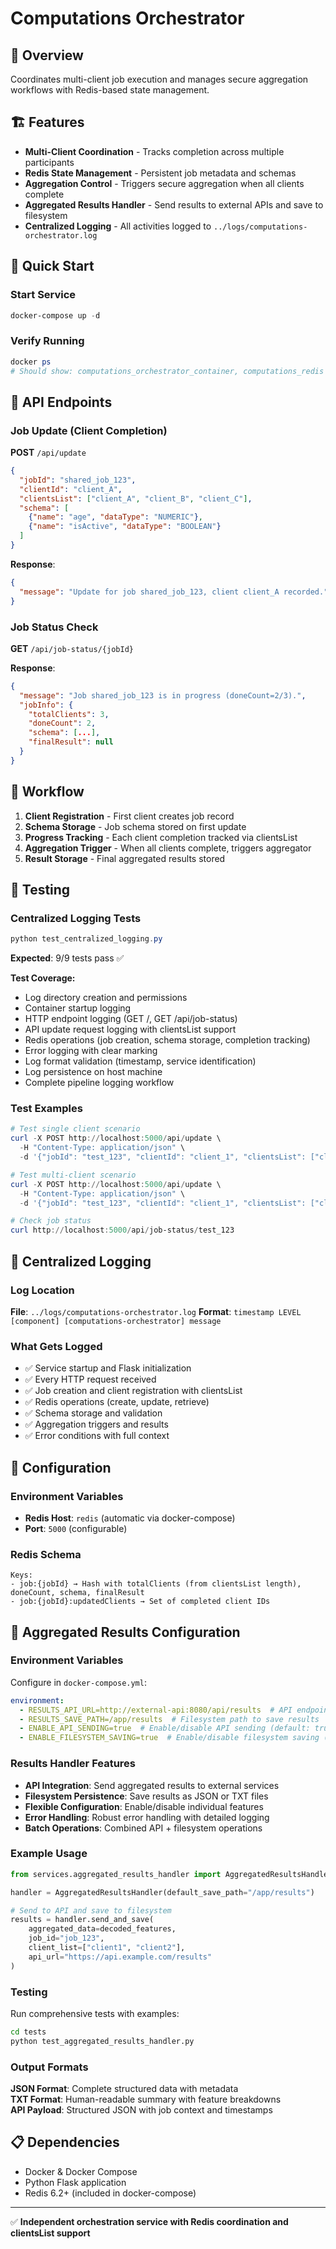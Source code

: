# Computations Orchestrator

## 🎯 Overview
Coordinates multi-client job execution and manages secure aggregation workflows with Redis-based state management.

## 🏗️ Features
- **Multi-Client Coordination** - Tracks completion across multiple participants
- **Redis State Management** - Persistent job metadata and schemas
- **Aggregation Control** - Triggers secure aggregation when all clients complete
- **Aggregated Results Handler** - Send results to external APIs and save to filesystem
- **Centralized Logging** - All activities logged to `../logs/computations-orchestrator.log`

## 🚀 Quick Start

### Start Service
```powershell
docker-compose up -d
```

### Verify Running
```powershell
docker ps
# Should show: computations_orchestrator_container, computations_redis
```

## 🔌 API Endpoints

### Job Update (Client Completion)
**POST** `/api/update`
```json
{
  "jobId": "shared_job_123",
  "clientId": "client_A",
  "clientsList": ["client_A", "client_B", "client_C"],
  "schema": [
    {"name": "age", "dataType": "NUMERIC"},
    {"name": "isActive", "dataType": "BOOLEAN"}
  ]
}
```

**Response**:
```json
{
  "message": "Update for job shared_job_123, client client_A recorded."
}
```

### Job Status Check
**GET** `/api/job-status/{jobId}`

**Response**:
```json
{
  "message": "Job shared_job_123 is in progress (doneCount=2/3).",
  "jobInfo": {
    "totalClients": 3,
    "doneCount": 2,
    "schema": [...],
    "finalResult": null
  }
}
```

## 🔄 Workflow
1. **Client Registration** - First client creates job record
2. **Schema Storage** - Job schema stored on first update
3. **Progress Tracking** - Each client completion tracked via clientsList
4. **Aggregation Trigger** - When all clients complete, triggers aggregator
5. **Result Storage** - Final aggregated results stored

## 🧪 Testing

### Centralized Logging Tests
```powershell
python test_centralized_logging.py
```
**Expected**: 9/9 tests pass ✅

**Test Coverage:**
- Log directory creation and permissions
- Container startup logging
- HTTP endpoint logging (GET /, GET /api/job-status)
- API update request logging with clientsList support
- Redis operations (job creation, schema storage, completion tracking)
- Error logging with clear marking
- Log format validation (timestamp, service identification)
- Log persistence on host machine
- Complete pipeline logging workflow

### Test Examples
```powershell
# Test single client scenario
curl -X POST http://localhost:5000/api/update \
  -H "Content-Type: application/json" \
  -d '{"jobId": "test_123", "clientId": "client_1", "clientsList": ["client_1"]}'

# Test multi-client scenario
curl -X POST http://localhost:5000/api/update \
  -H "Content-Type: application/json" \
  -d '{"jobId": "test_123", "clientId": "client_1", "clientsList": ["client_1", "client_2", "client_3"]}'

# Check job status
curl http://localhost:5000/api/job-status/test_123
```

## 📄 Centralized Logging

### Log Location
**File**: `../logs/computations-orchestrator.log`
**Format**: `timestamp LEVEL [component] [computations-orchestrator] message`

### What Gets Logged
- ✅ Service startup and Flask initialization
- ✅ Every HTTP request received
- ✅ Job creation and client registration with clientsList
- ✅ Redis operations (create, update, retrieve)
- ✅ Schema storage and validation
- ✅ Aggregation triggers and results
- ✅ Error conditions with full context

## 🔧 Configuration

### Environment Variables
- **Redis Host**: `redis` (automatic via docker-compose)
- **Port**: `5000` (configurable)

### Redis Schema
```
Keys:
- job:{jobId} → Hash with totalClients (from clientsList length), doneCount, schema, finalResult
- job:{jobId}:updatedClients → Set of completed client IDs
```

## 🔧 Aggregated Results Configuration

### Environment Variables
Configure in `docker-compose.yml`:
```yaml
environment:
  - RESULTS_API_URL=http://external-api:8080/api/results  # API endpoint for results
  - RESULTS_SAVE_PATH=/app/results  # Filesystem path to save results  
  - ENABLE_API_SENDING=true  # Enable/disable API sending (default: true)
  - ENABLE_FILESYSTEM_SAVING=true  # Enable/disable filesystem saving (default: true)
```

### Results Handler Features
- **API Integration**: Send aggregated results to external services
- **Filesystem Persistence**: Save results as JSON or TXT files
- **Flexible Configuration**: Enable/disable individual features
- **Error Handling**: Robust error handling with detailed logging
- **Batch Operations**: Combined API + filesystem operations

### Example Usage
```python
from services.aggregated_results_handler import AggregatedResultsHandler

handler = AggregatedResultsHandler(default_save_path="/app/results")

# Send to API and save to filesystem
results = handler.send_and_save(
    aggregated_data=decoded_features,
    job_id="job_123",
    client_list=["client1", "client2"],
    api_url="https://api.example.com/results"
)
```

### Testing
Run comprehensive tests with examples:
```bash
cd tests
python test_aggregated_results_handler.py
```

### Output Formats
**JSON Format**: Complete structured data with metadata  
**TXT Format**: Human-readable summary with feature breakdowns  
**API Payload**: Structured JSON with job context and timestamps

## 📋 Dependencies
- Docker & Docker Compose
- Python Flask application
- Redis 6.2+ (included in docker-compose)

---
✅ **Independent orchestration service with Redis coordination and clientsList support**
